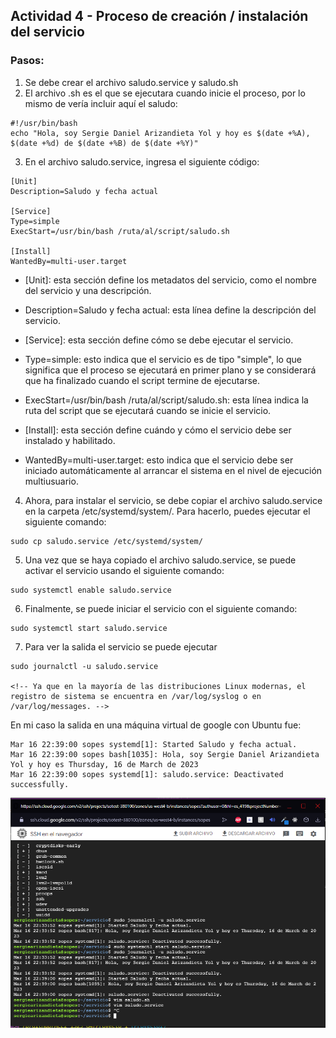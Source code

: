 ## Actividad 4 - Proceso de creación / instalación del servicio

### Pasos:
1. Se debe crear el archivo saludo.service y saludo.sh
2. El archivo .sh es el que se ejecutara cuando inicie el proceso, por lo mismo de vería incluir aquí el saludo:
```
#!/usr/bin/bash
echo "Hola, soy Sergie Daniel Arizandieta Yol y hoy es $(date +%A), $(date +%d) de $(date +%B) de $(date +%Y)"
```
3. En el archivo saludo.service, ingresa el siguiente código:
```
[Unit]
Description=Saludo y fecha actual

[Service]
Type=simple
ExecStart=/usr/bin/bash /ruta/al/script/saludo.sh

[Install]
WantedBy=multi-user.target
```
- [Unit]: esta sección define los metadatos del servicio, como el nombre del servicio y una descripción.

- Description=Saludo y fecha actual: esta línea define la descripción del servicio.

- [Service]: esta sección define cómo se debe ejecutar el servicio.

- Type=simple: esto indica que el servicio es de tipo "simple", lo que significa que el proceso se ejecutará en primer plano y se considerará que ha finalizado cuando el script termine de ejecutarse.

- ExecStart=/usr/bin/bash /ruta/al/script/saludo.sh: esta línea indica la ruta del script que se ejecutará cuando se inicie el servicio.

- [Install]: esta sección define cuándo y cómo el servicio debe ser instalado y habilitado.

- WantedBy=multi-user.target: esto indica que el servicio debe ser iniciado automáticamente al arrancar el sistema en el nivel de ejecución multiusuario.

4. Ahora, para instalar el servicio, se debe copiar el archivo saludo.service en la carpeta /etc/systemd/system/. Para hacerlo, puedes ejecutar el siguiente comando:

```
sudo cp saludo.service /etc/systemd/system/
```

5. Una vez que se haya copiado el archivo saludo.service, se puede activar el servicio usando el siguiente comando:

```
sudo systemctl enable saludo.service
```

6. Finalmente, se puede iniciar el servicio con el siguiente comando:
```
sudo systemctl start saludo.service
```

7. Para ver la salida el servicio se puede ejecutar
```
sudo journalctl -u saludo.service

<!-- Ya que en la mayoría de las distribuciones Linux modernas, el registro de sistema se encuentra en /var/log/syslog o en /var/log/messages. -->
```
En mi caso la salida en una máquina virtual de google con Ubuntu fue:

```
Mar 16 22:39:00 sopes systemd[1]: Started Saludo y fecha actual.
Mar 16 22:39:00 sopes bash[1035]: Hola, soy Sergie Daniel Arizandieta Yol y hoy es Thursday, 16 de March de 2023
Mar 16 22:39:00 sopes systemd[1]: saludo.service: Deactivated successfully.
```

![Logo](output.PNG)

